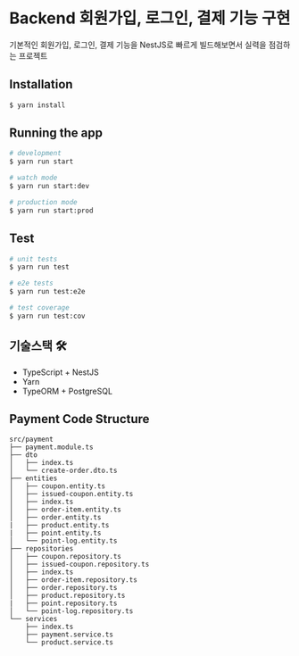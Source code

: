 # Backend 회원가입, 로그인, 결제 기능 구현

기본적인 회원가입, 로그인, 결제 기능을 NestJS로 빠르게 빌드해보면서 실력을 점검하는 프로젝트

## Installation

```bash
$ yarn install
```

## Running the app

```bash
# development
$ yarn run start

# watch mode
$ yarn run start:dev

# production mode
$ yarn run start:prod
```

## Test

```bash
# unit tests
$ yarn run test

# e2e tests
$ yarn run test:e2e

# test coverage
$ yarn run test:cov
```

## 기술스택 🛠️

- TypeScript + NestJS
- Yarn
- TypeORM + PostgreSQL

## Payment Code Structure
```plaintext
src/payment
├── payment.module.ts
├── dto
│   ├── index.ts
│   └── create-order.dto.ts
├── entities
│   ├── coupon.entity.ts
│   ├── issued-coupon.entity.ts
│   ├── index.ts
│   ├── order-item.entity.ts
│   ├── order.entity.ts
|   ├── product.entity.ts
|   ├── point.entity.ts
│   └── point-log.entity.ts
├── repositories
│   ├── coupon.repository.ts
│   ├── issued-coupon.repository.ts
│   ├── index.ts
│   ├── order-item.repository.ts
│   ├── order.repository.ts
│   ├── product.repository.ts
|   ├── point.repository.ts
│   └── point-log.repository.ts
└── services
    ├── index.ts
    ├── payment.service.ts
    └── product.service.ts
```
